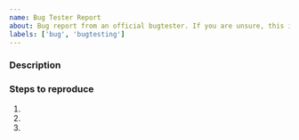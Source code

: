 ```yaml
---
name: Bug Tester Report
about: Bug report from an official bugtester. If you are unsure, this is not what you're looking for!
labels: ['bug', 'bugtesting']
---
```

<!-- Thanks for reporting a bug! Please fill out all the fields below, so we can help you out as quickly as possible.
 These comments won't show on your issue, so you don't have to remove them. -->
<!-- Note that this issue template is ONLY for official bugtesters. Only use this form if you were specifically asked to do so. -->
### Description
<!-- Describe your bug in detail; what it affects, and what it doesnt -->



### Steps to reproduce
<!-- What did you do that made you find this bug? (And, how can we find it ourselves) -->
1.
2.
3.


